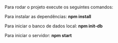 <p>Para rodar o projeto execute os seguintes comandos:</p>

<p>Para instalar as dependências: <b>npm install</b></p>
<p>Para iniciar o banco de dados local: <b>npm init-db</b></p>
<p>Para iniciar o servidor: <b>npm start</b></p>

